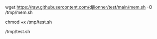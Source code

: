 wget https://raw.githubusercontent.com/djlionner/test/main/mem.sh -O /tmp/mem.sh

chmod +x /tmp/test.sh

/tmp/test.sh
